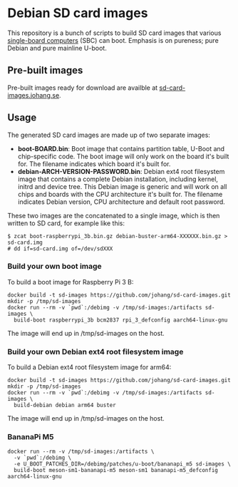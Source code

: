 # Debian SD card images

This repository is a bunch of scripts to build SD card images that various [single-board computers](https://en.wikipedia.org/wiki/Single-board_computer) (SBC) can boot. Emphasis is on pureness; pure Debian and pure mainline U-boot.

## Pre-built images

Pre-built images ready for download are availble at [sd-card-images.johang.se](https://sd-card-images.johang.se).

## Usage

The generated SD card images are made up of two separate images:

* **boot-BOARD.bin**: Boot image that contains partition table, U-Boot and chip-specific code. The boot image will only work on the board it's built for. The filename indicates which board it's built for.
* **debian-ARCH-VERSION-PASSWORD.bin**: Debian ext4 root filesystem image that contains a complete Debian installation, including kernel, initrd and device tree. This Debian image is generic and will work on all chips and boards with the CPU architecture it's built for. The filename indicates Debian version, CPU architecture and default root password.

These two images are the concatenated to a single image, which is then written to SD card, for example like this:

    $ zcat boot-raspberrypi_3b.bin.gz debian-buster-arm64-XXXXXX.bin.gz > sd-card.img
    # dd if=sd-card.img of=/dev/sdXXX

### Build your own boot image

To build a boot image for Raspberry Pi 3 B:

    docker build -t sd-images https://github.com/johang/sd-card-images.git
    mkdir -p /tmp/sd-images
    docker run --rm -v `pwd`:/debimg -v /tmp/sd-images:/artifacts sd-images \
      build-boot raspberrypi_3b bcm2837 rpi_3_defconfig aarch64-linux-gnu

The image will end up in /tmp/sd-images on the host.

### Build your own Debian ext4 root filesystem image

To build a Debian ext4 root filesystem image for arm64:

    docker build -t sd-images https://github.com/johang/sd-card-images.git
    mkdir -p /tmp/sd-images
    docker run --rm -v `pwd`:/debimg -v /tmp/sd-images:/artifacts sd-images \
      build-debian debian arm64 buster

The image will end up in /tmp/sd-images on the host.


### BananaPi M5

    docker run --rm -v /tmp/sd-images:/artifacts \
      -v `pwd`:/debimg \
      -e U_BOOT_PATCHES_DIR=/debimg/patches/u-boot/bananapi_m5 sd-images \
      build-boot meson-sm1-bananapi-m5 meson-sm1 bananapi-m5_defconfig aarch64-linux-gnu
    
    
